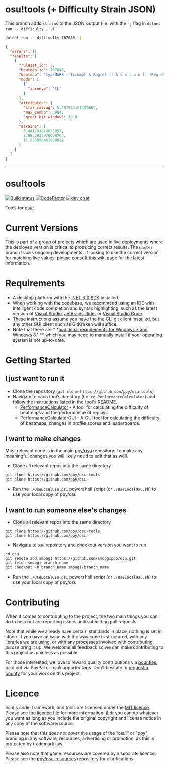 # osu!tools (+ Difficulty Strain JSON)

This branch adds `strains` to the JSON output (i.e. with the `-j` flag in `dotnet run -- difficulty ...`)

```bash
dotnet run -- difficulty 767046 -j
```

```json
{
  "errors": [],
  "results": [
    {
      "ruleset_id": 3,
      "beatmap_id": 767046,
      "beatmap": "typeMARS - Triumph & Regret ([ A v a l o n ]) [Regret]",
      "mods": [
        {
          "acronym": "CL"
        }
      ],
      "attributes": {
        "star_rating": 5.481933151496669,
        "max_combo": 3994,
        "great_hit_window": 38.0
      },
      "strains": [
        5.441793814625057,
        7.8833933970608765,
        11.295896461868622
      ]
    }
  ]
}
```

---

# osu!tools

[![Build status](https://github.com/ppy/osu-tools/actions/workflows/ci.yml/badge.svg?branch=master&event=push)](https://github.com/ppy/osu-tools/actions/workflows/ci.yml)
[![CodeFactor](https://www.codefactor.io/repository/github/ppy/osu-tools/badge)](https://www.codefactor.io/repository/github/ppy/osu-tools)
[![dev chat](https://discordapp.com/api/guilds/188630481301012481/widget.png?style=shield)](https://discord.gg/ppy)

Tools for [osu!](https://osu.ppy.sh).

# Current Versions

This is part of a group of projects which are used in live deployments where the deployed version is critical to
producing correct results. The `master` branch tracks ongoing developments. If looking to use the correct version for
matching live values,
please [consult this wiki page](https://github.com/ppy/osu-infrastructure/wiki/Star-Rating-and-Performance-Points) for
the latest information.

# Requirements

- A desktop platform with the [.NET 6.0 SDK](https://dotnet.microsoft.com/download) installed.
- When working with the codebase, we recommend using an IDE with intelligent code completion and syntax highlighting,
  such as the latest version
  of [Visual Studio](https://visualstudio.microsoft.com/vs/), [JetBrains Rider](https://www.jetbrains.com/rider/)
  or [Visual Studio Code](https://code.visualstudio.com/).
- These instructions assume you have the the [CLI git client](https://git-scm.com/) installed, but any other GUI client
  such as GitKraken will suffice.
- Note that there are *
  *[additional requirements for Windows 7 and Windows 8.1](https://docs.microsoft.com/en-us/dotnet/core/install/windows?tabs=net60#dependencies)
  ** which you may need to manually install if your operating system is not up-to-date.

# Getting Started

## I just want to run it

- Clone the repository (`git clone https://github.com/ppy/osu-tools`)
- Navigate to each tool's directory (i.e. `cd PerformanceCalculator`) and follow the instructions listed in the tool's
  README.
    - [PerformanceCalculator](https://github.com/ppy/osu-tools/blob/master/PerformanceCalculator/README.md) - A tool for
      calculating the difficulty of beatmaps and the performance of replays.
    - [PerformanceCalculatorGUI](https://github.com/ppy/osu-tools/blob/master/PerformanceCalculatorGUI/README.md) - A
      GUI tool for calculating the difficulty of beatmaps, changes in profile scores and leaderboards.

## I want to make changes

Most relevant code is in the main [ppy/osu](https://github.com/ppy/osu) repository. To make any meaningful changes you
will likely need to edit that as well.

- Clone all relevant repos into the same directory

```shell
git clone https://github.com/ppy/osu-tools
git clone https://github.com/ppy/osu
```

- Run the `./UseLocalOsu.ps1` powershell script (or `./UseLocalOsu.sh`) to use your local copy of ppy/osu

## I want to run someone else's changes

- Clone all relevant repos into the same directory

```shell
git clone https://github.com/ppy/osu-tools
git clone https://github.com/ppy/osu
```

- Navigate to `osu` repository and [checkout](https://stackoverflow.com/a/14383288) version you want to run

```shell
cd osu
git remote add smoogi https://github.com/smoogipoo/osu.git
git fetch smoogi branch_name
git checkout -b branch_name smoogi/branch_name
```

- Run the `./UseLocalOsu.ps1` powershell script (or `./UseLocalOsu.sh`) to use your local copy of ppy/osu

# Contributing

When it comes to contributing to the project, the two main things you can do to help out are reporting issues and
submitting pull requests.

Note that while we already have certain standards in place, nothing is set in stone. If you have an issue with the way
code is structured, with any libraries we are using, or with any processes involved with contributing, *please* bring it
up. We welcome all feedback so we can make contributing to this project as painless as possible.

For those interested, we love to reward quality contributions
via [bounties](https://docs.google.com/spreadsheets/d/1jNXfj_S3Pb5PErA-czDdC9DUu4IgUbe1Lt8E7CYUJuE/view?&rm=minimal#gid=523803337),
paid out via PayPal or osu!supporter tags. Don't hesitate
to [request a bounty](https://docs.google.com/forms/d/e/1FAIpQLSet_8iFAgPMG526pBZ2Kic6HSh7XPM3fE8xPcnWNkMzINDdYg/viewform)
for your work on this project.

# Licence

*osu!*'s code, framework, and tools are licensed under the [MIT licence](https://opensource.org/licenses/MIT). Please
see [the licence file](LICENCE) for more information. [tl;dr](https://tldrlegal.com/license/mit-license) you can do
whatever you want as long as you include the original copyright and license notice in any copy of the software/source.

Please note that this *does not cover* the usage of the "osu!" or "ppy" branding in any software, resources, advertising
or promotion, as this is protected by trademark law.

Please also note that game resources are covered by a separate licence. Please see
the [ppy/osu-resources](https://github.com/ppy/osu-resources) repository for clarifications.
